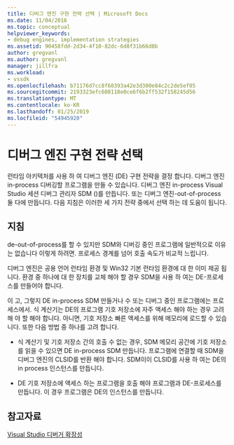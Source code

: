 ```yaml
---
title: 디버그 엔진 구현 전략 선택 | Microsoft Docs
ms.date: 11/04/2016
ms.topic: conceptual
helpviewer_keywords:
- debug engines, implementation strategies
ms.assetid: 90458fdd-2d34-4f10-82dc-6d8f31b66d8b
author: gregvanl
ms.author: gregvanl
manager: jillfra
ms.workload:
- vssdk
ms.openlocfilehash: b71176d7cc8f60393a42e3d300e84c2c2de5ef05
ms.sourcegitcommit: 2193323efc608118e0ce6f6b2ff532f158245d56
ms.translationtype: MT
ms.contentlocale: ko-KR
ms.lasthandoff: 01/25/2019
ms.locfileid: "54945920"
---
```

# <a name="choose-a-debug-engine-implementation-strategy"></a>디버그 엔진 구현 전략 선택
런타임 아키텍처를 사용 하 여 디버그 엔진 (DE) 구현 전략을 결정 합니다. 디버그 엔진 in-process 디버깅할 프로그램을 만들 수 있습니다. 디버그 엔진 in-process Visual Studio 세션 디버그 관리자 SDM ()를 만듭니다. 또는 디버그 엔진-out-of-process 둘 다에 만듭니다. 다음 지침은 이러한 세 가지 전략 중에서 선택 하는 데 도움이 됩니다.  
  
## <a name="guidelines"></a>지침  
 de-out-of-process를 할 수 있지만 SDM와 디버깅 중인 프로그램에 일반적으로 이유는 없습니다 이렇게 하려면. 프로세스 경계를 넘어 호출 속도가 비교적 느립니다.  
  
 디버그 엔진은 공용 언어 런타임 환경 및 Win32 기본 런타임 환경에 대 한 이미 제공 됩니다. 환경 중 하나에 대 한 장치를 교체 해야 할 경우 SDM을 사용 하 여는 DE-프로세스를 만들어야 합니다.  
  
 이 고, 그렇지 DE in-process SDM 만들거나 수 또는 디버그 중인 프로그램에는 프로세스에서. 식 계산기는 DE의 프로그램 기호 저장소에 자주 액세스 해야 하는 경우 고려해 야 할 해야 합니다. 아니면, 기호 저장소 빠른 액세스를 위해 메모리에 로드할 수 있습니다. 또한 다음 방법 중 하나를 고려 합니다.  
  
-   식 계산기 및 기호 저장소 간의 호출 수 없는 경우, SDM 메모리 공간에 기호 저장소를 읽을 수 있으면 DE in-process SDM 만듭니다. 프로그램에 연결할 때 SDM을 디버그 엔진의 CLSID를 반환 해야 합니다. SDM이이 CLSID를 사용 하 여는 DE의 in process 인스턴스를 만듭니다.  
  
-   DE 기호 저장소에 액세스 하는 프로그램을 호출 해야 프로그램과 DE-프로세스를 만듭니다. 이 경우 프로그램은 DE의 인스턴스를 만듭니다.  
  
## <a name="see-also"></a>참고자료  
 [Visual Studio 디버거 확장성](../../extensibility/debugger/visual-studio-debugger-extensibility.md)